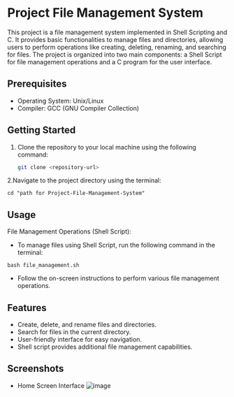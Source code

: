 # Project File Management System

This project is a file management system implemented in Shell Scripting and C. It provides basic functionalities to manage files and directories, allowing users to perform operations like creating, deleting, renaming, and searching for files. The project is organized into two main components: a Shell Script for file management operations and a C program for the user interface.

## Prerequisites

- Operating System: Unix/Linux
- Compiler: GCC (GNU Compiler Collection)

## Getting Started

1. Clone the repository to your local machine using the following command:
   ```bash
   git clone <repository-url>
   ```
 2.Navigate to the project directory using the terminal:
   ```
   cd "path for Project-File-Management-System"
   ```
## Usage
File Management Operations (Shell Script):

* To manage files using Shell Script, run the following command in the terminal:

```
bash file_management.sh
```
* Follow the on-screen instructions to perform various file management operations.

## Features
* Create, delete, and rename files and directories.
* Search for files in the current directory.
* User-friendly interface for easy navigation.
* Shell script provides additional file management capabilities.

## Screenshots
* Home Screen Interface
![image](https://github.com/RushikX/file_management_system/assets/111432352/e4f189fb-b343-41b3-9784-349d24d524ca)





  

